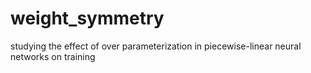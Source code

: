 # weight_symmetry
studying the effect of over parameterization in piecewise-linear neural networks on training 
